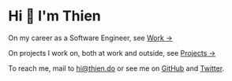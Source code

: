 # Hi 👋 I'm Thien

<!--more-->

On my career as a Software Engineer, see [Work →](/work.md)

On projects I work on, both at work and outside, see [Projects →](/projects.md)

To reach me, mail to [hi@thien.do](mailto:hi@thien.do) or see me on [GitHub] and [Twitter].

[GitHub]: https://github.com/thien-do
[Twitter]: https://twitter.com/_thiendo
